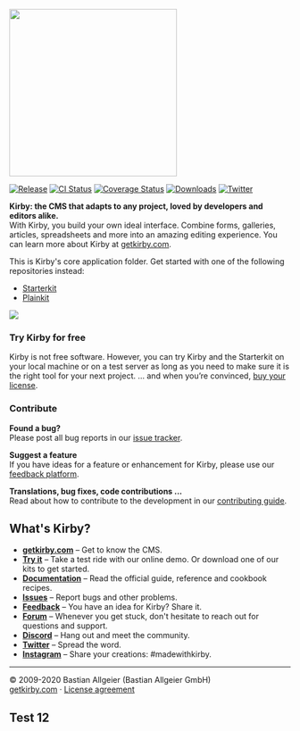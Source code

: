[<img src="http://getkirby.com/assets/images/github/kirby.jpg" width="300">](https://getkirby.com)   

[![Release](https://badgen.net/github/release/getkirby/kirby/stable?color=yellow)](https://github.com/getkirby/kirby/releases/latest)
[![CI Status](https://github.com/getkirby/kirby/workflows/CI/badge.svg)](https://github.com/getkirby/kirby/actions?query=workflow%3ACI)
[![Coverage Status](https://badgen.net/codecov/c/gh/getkirby/kirby/master?label=coverage)](https://codecov.io/gh/getkirby/kirby)
[![Downloads](https://badgen.net/packagist/dt/getkirby/cms?color=red)](https://github.com/getkirby/kirby/releases/latest)
[![Twitter](https://badgen.net/twitter/follow/getkirby?color=cyan)](https://twitter.com/getkirby)

**Kirby: the CMS that adapts to any project, loved by developers and editors alike.**  
With Kirby, you build your own ideal interface. Combine forms, galleries, articles, spreadsheets and more into an amazing editing experience. You can learn more about Kirby at [getkirby.com](https://getkirby.com).  

This is Kirby's core application folder. Get started with one of the following repositories instead:

- [Starterkit](https://github.com/getkirby/starterkit)
- [Plainkit](https://github.com/getkirby/plainkit)

<img src="http://getkirby.com/assets/images/github/kirby-screen.png" />

### Try Kirby for free  
Kirby is not free software. However, you can try Kirby and the Starterkit on your local machine or on a test server as long as you need to make sure it is the right tool for your next project. … and when you’re convinced, [buy your license](https://getkirby.com/buy).

### Contribute

**Found a bug?**  
Please post all bug reports in our [issue tracker](https://github.com/getkirby/kirby/issues).

**Suggest a feature**  
If you have ideas for a feature or enhancement for Kirby, please use our [feedback platform](https://feedback.getkirby.com).

**Translations, bug fixes, code contributions ...**  
Read about how to contribute to the development in our [contributing guide](/.github/CONTRIBUTING.md).



## What's Kirby?
- **[getkirby.com](https://getkirby.com)** – Get to know the CMS.
- **[Try it](https://getkirby.com/try)** – Take a test ride with our online demo. Or download one of our kits to get started.
- **[Documentation](https://getkirby.com/docs/guide)** – Read the official guide, reference and cookbook recipes.
- **[Issues](https://github.com/getkirby/kirby/issues)** – Report bugs and other problems.
- **[Feedback](https://feedback.getkirby.com)** – You have an idea for Kirby? Share it.
- **[Forum](https://forum.getkirby.com)** – Whenever you get stuck, don't hesitate to reach out for questions and support.
- **[Discord](https://chat.getkirby.com)** – Hang out and meet the community.
- **[Twitter](https://twitter.com/getkirby)** – Spread the word.
- **[Instagram](https://www.instagram.com/getkirby/)** – Share your creations: #madewithkirby.

---

© 2009-2020 Bastian Allgeier (Bastian Allgeier GmbH)  
[getkirby.com](https://getkirby.com) · [License agreement](https://getkirby.com/license)

## Test 12
